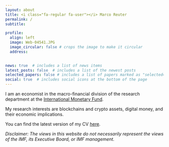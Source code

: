 ```yaml
---
layout: about
title: <i class="fa-regular fa-user"></i> Marco Reuter
permalink: /
subtitle:

profile:
  align: left
  image: Web-04541.JPG
  image_circular: false # crops the image to make it circular
  address: 
  

news: true  # includes a list of news items
latest_posts: false  # includes a list of the newest posts
selected_papers: false # includes a list of papers marked as "selected={true}"
social: true  # includes social icons at the bottom of the page
---
```

I am an economist in the macro-financial division of the research department at the [International Monetary Fund](https://www.imf.org/).

My research interests are blockchains and crypto assets, digital money, and their economic implications.

You can find the latest version of my CV [here](assets/pdf/cv.pdf).

*Disclaimer: The views in this website do not necessarily represent the views of the IMF, its Executive Board, or IMF management.*
